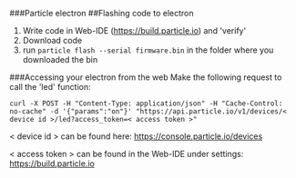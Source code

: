 ###Particle electron
##Flashing code to electron
1. Write code in Web-IDE (https://build.particle.io) and 'verify'
2. Download code
3. run ``particle flash --serial firmware.bin`` in the folder where you downloaded the bin

###Accessing your electron from the web
Make the following request to call the 'led' function:
````
curl -X POST -H "Content-Type: application/json" -H "Cache-Control: no-cache" -d '{"params":"on"}' "https://api.particle.io/v1/devices/< device id >/led?access_token=< access token >"
````

< device id > can be found here: https://console.particle.io/devices

< access token > can be found in the Web-IDE under settings: https://build.particle.io


